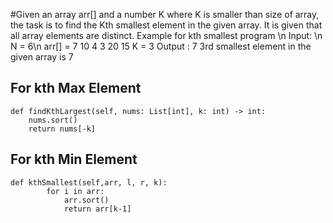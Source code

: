 #Given an array arr[] and a number K where K is smaller than size of array, the task is to find the Kth smallest element in the given array. It is given that all array elements are distinct.
Example for kth smallest program \n
Input: \n
N = 6\n
arr[] = 7 10 4 3 20 15
K = 3
Output : 7
3rd smallest element in the given array is 7

## For kth Max Element
```
def findKthLargest(self, nums: List[int], k: int) -> int:
    nums.sort()
    return nums[-k]
```
## For kth Min Element
```
def kthSmallest(self,arr, l, r, k):
        for i in arr:
            arr.sort()
            return arr[k-1]
```
